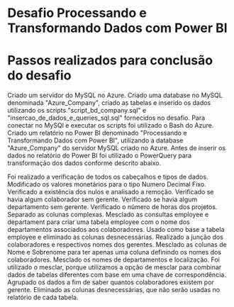 # Desafio Processando e Transformando Dados com Power BI

# Passos realizados para conclusão do desafio

Criado um servidor do MySQL no Azure.
Criado uma database no MySQL denominada "Azure_Company", criado as tabelas e inserido os dados utilizando os scripts "script_bd_company.sql" e "insercao_de_dados_e_queries_sql.sql" fornecidos no desafio.
Para conectar no MySQl e executar os scripts foi utilizado o Bash do Azure.
Criado um relatório no Power BI denominado "Processando e Transformando Dados com Power BI", utilizando a database "Azure_Company" do servidor MySQL criado no Azure. 
Antes de inserir os dados no relatório do Power BI foi utilizado o PowerQuery para transformação dos dados conforme descrito abaixo.

Foi realizado a verificação de todos os cabeçalhos e tipos de dados.
Modificado os valores monetários para o tipo Numero Decimal Fixo.
Verificado a existência dos nulos e analisado a remoção.
Verificado se havia algum colaborador sem gerente.
Verificado se havia algum departamento sem gerente.
Verificado o número de horas dos projetos.
Separado as colunas complexas.
Mesclado as consultas employee e departament para criar uma tabela employee com o nome dos departamentos associados aos colaboradores. Usado como base a tabela employee e eliminado as colunas desnecessárias.
Realizado a junção dos colaboradores e respectivos nomes dos gerentes.
Mesclado as colunas de Nome e Sobrenome para ter apenas uma coluna definindo os nomes dos colaboradores.
Mesclado os nomes de departamentos e localização.
Foi utilizado o mesclar, porque utilizamos a opção de mesclar para combinar dados de tabelas diferentes com base em uma chave de correspondência.
Agrupado os dados a fim de saber quantos colaboradores existem por gerente.
Eliminado as colunas desnecessárias, que não serão usadas no relatório de cada tabela.
